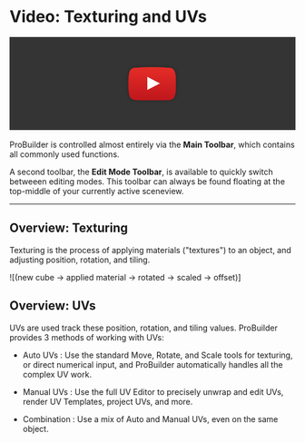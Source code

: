 # Video: Texturing and UVs

[![ProBuilder Toolbar Video](../images/VideoLink_YouTube_768.png)](@todo)

ProBuilder is controlled almost entirely via the **Main Toolbar**, which contains all commonly used functions.

A second toolbar, the **Edit Mode Toolbar**, is available to quickly switch betweeen editing modes. This toolbar can always be found floating at the top-middle of your currently active sceneview.

---

## Overview: Texturing

Texturing is the process of applying materials ("textures") to an object, and adjusting position, rotation, and tiling.

![(new cube -> applied material -> rotated -> scaled -> offset)]

## Overview: UVs

UVs are used track these position, rotation, and tiling values. ProBuilder provides 3 methods of working with UVs:

* Auto UVs : Use the standard Move, Rotate, and Scale tools for texturing, or direct numerical input, and ProBuilder automatically handles all the complex UV work.

* Manual UVs : Use the full UV Editor to precisely unwrap and edit UVs, render UV Templates, project UVs, and more.

* Combination : Use a mix of Auto and Manual UVs, even on the same object.



  

   